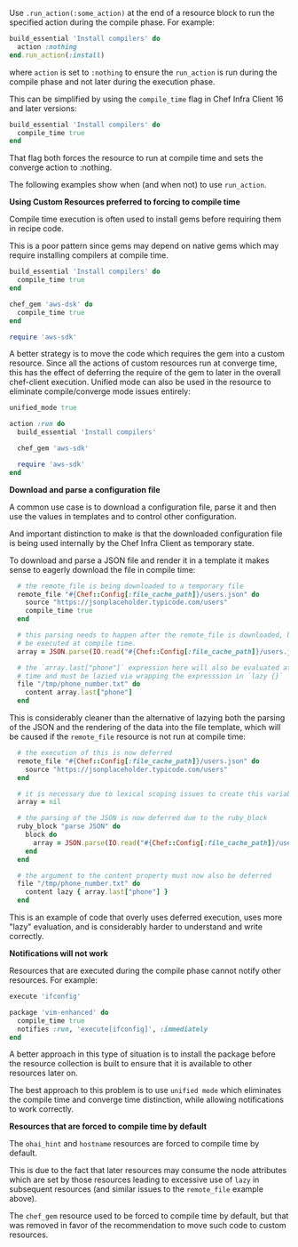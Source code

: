 Use `.run_action(:some_action)` at the end of a resource block to run
the specified action during the compile phase. For example:

``` ruby
build_essential 'Install compilers' do
  action :nothing
end.run_action(:install)
```

where `action` is set to `:nothing` to ensure the `run_action` is run
during the compile phase and not later during the execution phase.

This can be simplified by using the `compile_time` flag in Chef Infra
Client 16 and later versions:

``` ruby
build_essential 'Install compilers' do
  compile_time true
end
```

That flag both forces the resource to run at compile time and sets the
converge action to :nothing.

The following examples show when (and when not) to use `run_action`.

**Using Custom Resources preferred to forcing to compile time**

Compile time execution is often used to install gems before requiring
them in recipe code.

This is a poor pattern since gems may depend on native gems which
may require installing compilers at compile time.

``` ruby
build_essential 'Install compilers' do
  compile_time true
end

chef_gem 'aws-dsk' do
  compile_time true
end

require 'aws-sdk'
```

A better strategy is to move the code which requires the gem into
a custom resource.  Since all the actions of custom resources run
at converge time, this has the effect of deferring the require of
the gem to later in the overall chef-client execution.  Unified
mode can also be used in the resource to eliminate compile/converge
mode issues entirely:

``` ruby
unified_mode true

action :run do
  build_essential 'Install compilers'

  chef_gem 'aws-sdk'

  require 'aws-sdk'
end
```

**Download and parse a configuration file**

A common use case is to download a configuration file, parse it and then
use the values in templates and to control other configuration.

And important distinction to make is that the downloaded configuration file
is being used internally by the Chef Infra Client as temporary state.

To download and parse a JSON file and render it in a template it makes sense
to eagerly download the file in compile time:

``` ruby
  # the remote_file is being downloaded to a temporary file
  remote_file "#{Chef::Config[:file_cache_path]}/users.json" do
    source "https://jsonplaceholder.typicode.com/users"
    compile_time true
  end

  # this parsing needs to happen after the remote_file is downloaded, but will
  # be executed at compile time.
  array = JSON.parse(IO.read("#{Chef::Config[:file_cache_path]}/users.json")

  # the `array.last["phone"]` expression here will also be evaluated at compile
  # time and must be lazied via wrapping the expresssion in `lazy {}`
  file "/tmp/phone_number.txt" do
    content array.last["phone"]
  end
```

This is considerably cleaner than the alternative of lazying both the parsing of the
JSON and the rendering of the data into the file template, which will be caused if
the `remote_file` resource is not run at compile time:

``` ruby
  # the execution of this is now deferred
  remote_file "#{Chef::Config[:file_cache_path]}/users.json" do
    source "https://jsonplaceholder.typicode.com/users"
  end

  # it is necessary due to lexical scoping issues to create this variable here
  array = nil

  # the parsing of the JSON is now deferred due to the ruby_block
  ruby_block "parse JSON" do
    block do
      array = JSON.parse(IO.read("#{Chef::Config[:file_cache_path]}/users.json")
    end
  end

  # the argument to the content property must now also be deferred
  file "/tmp/phone_number.txt" do
    content lazy { array.last["phone"] }
  end
```

This is an example of code that overly uses deferred execution, uses more "lazy" evaluation, and is
considerably harder to understand and write correctly.

**Notifications will not work**

Resources that are executed during the compile phase cannot notify other
resources. For example:

``` ruby
execute 'ifconfig'

package 'vim-enhanced' do
  compile_time true
  notifies :run, 'execute[ifconfig]', :immediately
end
```

A better approach in this type of situation is to install the package
before the resource collection is built to ensure that it is available
to other resources later on.

The best approach to this problem is to use `unified mode` which eliminates
the compile time and converge time distinction, while allowing notifications
to work correctly.

**Resources that are forced to compile time by default**

The `ohai_hint` and `hostname` resources are forced to compile time by default.

This is due to the fact that later resources may consume the node attributes which
are set by those resources leading to excessive use of `lazy` in subsequent
resources (and similar issues to the `remote_file` example above).

The `chef_gem` resource used to be forced to compile time by default, but that was
removed in favor of the recommendation to move such code to custom resources.
